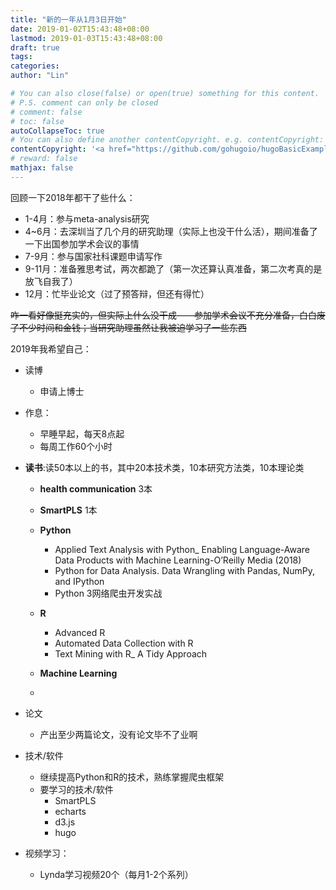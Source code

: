 ```yaml
---
title: "新的一年从1月3日开始"
date: 2019-01-02T15:43:48+08:00
lastmod: 2019-01-03T15:43:48+08:00
draft: true
tags: 
categories: 
author: "Lin"

# You can also close(false) or open(true) something for this content.
# P.S. comment can only be closed
# comment: false
# toc: false
autoCollapseToc: true
# You can also define another contentCopyright. e.g. contentCopyright: "This is another copyright."
contentCopyright: '<a href="https://github.com/gohugoio/hugoBasicExample" rel="noopener" target="_blank">See origin</a>'
# reward: false
mathjax: false
---
```


回顾一下2018年都干了些什么：

- 1-4月：参与meta-analysis研究
- 4~6月：去深圳当了几个月的研究助理（实际上也没干什么活），期间准备了一下出国参加学术会议的事情
- 7-9月：参与国家社科课题申请写作
- 9-11月：准备雅思考试，两次都跪了（第一次还算认真准备，第二次考真的是放飞自我了）
- 12月：忙毕业论文（过了预答辩，但还有得忙）



~~咋一看好像挺充实的，但实际上什么没干成——参加学术会议不充分准备，白白废了不少时间和金钱；当研究助理虽然让我被迫学习了一些东西~~



2019年我希望自己：

- 读博

  - 申请上博士
- 作息：
  - 早睡早起，每天8点起
  - 每周工作60个小时
- **读书**:读50本以上的书，其中20本技术类，10本研究方法类，10本理论类
  - **health communication** 3本
  - **SmartPLS** 1本
  - **Python**

    - Applied Text Analysis with Python_ Enabling Language-Aware Data Products with Machine Learning-O’Reilly Media (2018)
    - Python for Data Analysis. Data Wrangling with Pandas, NumPy, and IPython 
    - Python 3网络爬虫开发实战
  - **R**
      - Advanced R
      - Automated Data Collection with R
      - Text Mining with R_ A Tidy Approach
  - **Machine Learning**
  - 
- 论文

  - 产出至少两篇论文，没有论文毕不了业啊
- 技术/软件
  - 继续提高Python和R的技术，熟练掌握爬虫框架
  - 要学习的技术/软件
    - SmartPLS
    - echarts
    - d3.js
    - hugo
- 视频学习：

  - Lynda学习视频20个（每月1-2个系列）

